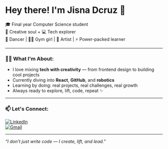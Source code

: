 # Hey there! I'm Jisna Dcruz 👋

🎓 Final year Computer Science student  
🎨 Creative soul + 💻 Tech explorer  
💃 Dancer | 🏋️‍♀️ Gym girl | 🎨 Artist | ⚡ Power-packed learner  

---

### 👩‍💻 What I'm About:
- I love mixing **tech with creativity** — from frontend design to building cool projects
- Currently diving into **React**, **GitHub**, and **robotics**
- Learning by doing: real projects, real challenges, real growth
- Always ready to explore, lift, code, repeat ✨

---

### 📫 Let's Connect:

[![LinkedIn](https://img.shields.io/badge/LinkedIn-blue?style=flat&logo=linkedin)](https://linkedin.com/in/jisnadcruz)  
[![Gmail](https://img.shields.io/badge/Gmail-red?style=flat&logo=gmail)](mailto:jisnadcruz714@gmail.com)

---

_“I don’t just write code — I create, lift, and lead.”_
